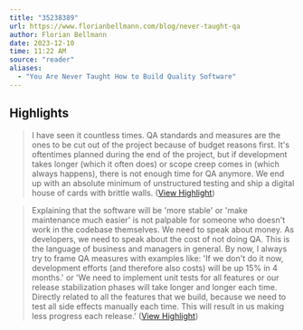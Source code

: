 ```yaml
---
title: "35238389"
url: https://www.florianbellmann.com/blog/never-taught-qa
author: Florian Bellmann
date: 2023-12-10
time: 11:22 AM
source: "reader"
aliases:
  - "You Are Never Taught How to Build Quality Software"
---
```

## Highlights
> I have seen it countless times. QA standards and measures are the ones to be cut out of the project because of budget reasons first. It's oftentimes planned during the end of the project, but if development takes longer (which it often does) or scope creep comes in (which always happens), there is not enough time for QA anymore. We end up with an absolute minimum of unstructured testing and ship a digital house of cards with brittle walls. ([View Highlight](https://read.readwise.io/read/01hh7d1m00hwr4xxsratrk5p9k))

> Explaining that the software will be 'more stable' or 'make maintenance much easier' is not palpable for someone who doesn't work in the codebase themselves. We need to speak about money. As developers, we need to speak about the cost of not doing QA. This is the language of business and managers in general. By now, I always try to frame QA measures with examples like: 'If we don't do it now, development efforts (and therefore also costs) will be up 15% in 4 months.' or 'We need to implement unit tests for all features or our release stabilization phases will take longer and longer each time. Directly related to all the features that we build, because we need to test all side effects manually each time. This will result in us making less progress each release.' ([View Highlight](https://read.readwise.io/read/01hh7d4x78r41xvkm05vkb890p))